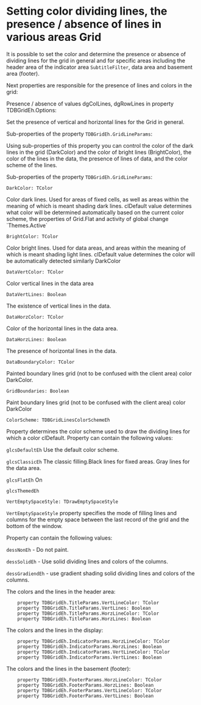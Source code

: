 # Setting color dividing lines, the presence / absence of lines in various areas Grid

It is possible to set the color and determine the presence or absence of dividing lines for the grid in general and for specific areas including the header area of the indicator area `SubtitleFilter`, data area and basement area (footer).
 
Next properties are responsible for the presence of lines and colors in the grid:

Presence / absence of values dgColLines, dgRowLines in property TDBGridEh.Options:

Set the presence of vertical and horizontal lines for the Grid in general.

Sub-properties of the property `TDBGridEh.GridLineParams`:

Using sub-properties of this property you can control the color of the dark lines in the grid (DarkColor) and the color of bright lines (BrightColor), the color of the lines in the data, the presence of lines of data, and the color scheme of the lines.

Sub-properties of the property `TDBGridEh.GridLineParams`:

<dl><sh>

`DarkColor: TColor`

<dl><sh>
Color dark lines. Used for areas of fixed cells, as well as areas within the meaning of which is meant shading dark lines.
clDefault value determines what color will be determined automatically based on the current color scheme, the properties of Grid.Flat and activity of global change `Themes.Active`
</sh></dl>

`BrightColor: TColor`

<dl><sh>
Color bright lines. Used for data areas, and areas within the meaning of which is meant shading light lines.
clDefault value determines the color will be automatically detected similarly DarkColor
</sh></dl>

`DataVertColor: TColor`
<dl><sh>Color vertical lines in the data area</sh></dl>

`DataVertLines: Boolean`
<dl><sh>The existence of vertical lines in the data.</sh></dl>

`DataHorzColor: TColor`
<dl><sh>Color of the horizontal lines in the data area.</sh></dl>

`DataHorzLines: Boolean`
<dl><sh>The presence of horizontal lines in the data.</sh></dl>

`DataBoundaryColor: TColor`
<dl><sh>Painted boundary lines grid (not to be confused with the client area) color DarkColor.</sh></dl>

`GridBoundaries: Boolean`
<dl><sh>Paint boundary lines grid (not to be confused with the client area) color DarkColor</sh></dl>

`ColorScheme: TDBGridLinesColorSchemeEh`

<dl><sh>

Property determines the color scheme used to draw the dividing lines for which a color clDefault.
Property can contain the following values:

`glcsDefaultEh` Use the default color scheme. 

`glcsClassicEh` The classic filling.Black lines for fixed areas. Gray lines for the data area.

`glcsFlatEh`  On

`glcsThemedEh`

</sh></dl>


`VertEmptySpaceStyle: TDrawEmptySpaceStyle`

<dl><sh>

`VertEmptySpaceStyle` property specifies the mode of filling lines and columns for the empty space between the last record of the grid and the bottom of the window.

Property can contain the following values:

`dessNonEh` - Do not paint.

`dessSolidEh` - Use solid dividing lines and colors of the columns.

`dessGradiendEh` - use gradient shading solid dividing lines and colors of the columns.

</sh></dl>

</sh></dl>

The colors and the lines in the header area:
```pascal:no-line-numbers
    property TDBGridEh.TitleParams.VertLineColor: TColor
    property TDBGridEh.TitleParams.VertLines: Boolean
    property TDBGridEh.TitleParams.HorzLineColor: TColor
    property TDBGridEh.TitleParams.HorzLines: Boolean
```    

The colors and the lines in the display:
```pascal:no-line-numbers
    property TDBGridEh.IndicatorParams.HorzLineColor: TColor
    property TDBGridEh.IndicatorParams.HorzLines: Boolean
    property TDBGridEh.IndicatorParams.VertLineColor: TColor
    property TDBGridEh.IndicatorParams.VertLines: Boolean
```    

The colors and the lines in the basement (footer):

```pascal:no-line-numbers
    property TDBGridEh.FooterParams.HorzLineColor: TColor
    property TDBGridEh.FooterParams.HorzLines: Boolean
    property TDBGridEh.FooterParams.VertLineColor: TColor
    property TDBGridEh.FooterParams.VertLines: Boolean
```
